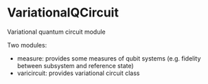 # VariationalQCircuit
Variational quantum circuit module

Two modules:
* measure: provides some measures of qubit systems (e.g. fidelity between subsystem and reference state)
* varicircuit: provides variational circuit class
